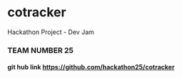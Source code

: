 # cotracker
Hackathon Project - Dev Jam
### TEAM NUMBER 25
#### git hub link    https://github.com/hackathon25/cotracker
